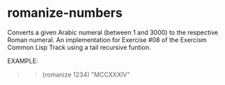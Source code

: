 # romanize-numbers

Converts a given Arabic numeral (between 1 and 3000) to the respective Roman numeral.
An implementation for Exercise #08 of the Exercism Common Lisp Track using a tail recursive funtion.

EXAMPLE:
>> (romanize 1234)
>> "MCCXXXIV"

